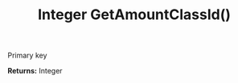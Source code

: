 ﻿---
uid: crmscript_ref_NSAmountClassEntity_GetAmountClassId
title: Integer GetAmountClassId()
intellisense: NSAmountClassEntity.GetAmountClassId
keywords: NSAmountClassEntity, GetAmountClassId
so.topic: reference
---

Primary key

**Returns:** Integer


